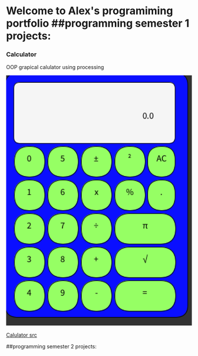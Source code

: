 # Welcome to Alex's programiming portfolio ##programming semester 1 projects:

### Calculator

OOP grapical calulator using processing

 ![Calculator](https://github.com/Beckfistman101/Porgramingportfolio/blob/main/images/calc.png)
 
 [Calulator src](https://github.com/Beckfistman101/Porgramingportfolio/tree/main/src)
 
##programming semester 2 projects:
